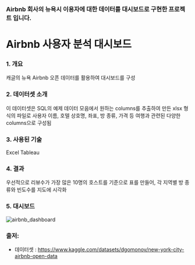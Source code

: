 
### Airbnb 회사의 뉴욕시 이용자에 대한 데이터를 대시보드로 구현한 프로젝트 입니다.

#  Airbnb 사용자 분석 대시보드

### 1. 개요

캐글의 뉴욕 Airbnb 오픈 데이터를 활용하여 대시보드를 구성


### 2. 데이터셋 소개

이 데이터셋은  SQL의 예제 데이터 모음에서 원하는 columns를 추출하여 만든 xlsx 형식의 파일로 사용자 이름, 호텔 상호명, 좌표, 방 종류, 가격 등 여행과 관련된 다양한 columns으로 구성됨


### 3. 사용된 기술

Excel
Tableau


### 4. 결과

우선적으로 리뷰수가 가장 많은 10명의 호스트를 기준으로 표를 만들어, 각 지역별 방 종류와 빈도수를 지도에 시각화



### 5. 대시보드
![airbnb_dashboard](https://user-images.githubusercontent.com/109095108/234618250-3e1d34ed-6f76-496b-a71a-9fe3e76ea681.png)


### 출저: 
- 데이터셋 : https://www.kaggle.com/datasets/dgomonov/new-york-city-airbnb-open-data

